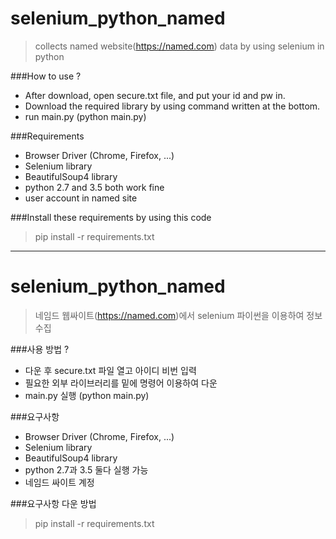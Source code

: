 # selenium_python_named
> collects named website(https://named.com) data by using selenium in python

###How to use ?
* After download, open secure.txt file, and put your id and pw in.
* Download the required library by using command written at the bottom.
* run main.py (python main.py)



###Requirements
- Browser Driver (Chrome, Firefox, ...)
- Selenium library
- BeautifulSoup4 library
- python 2.7 and 3.5 both work fine
- user account in named site

###Install these requirements by using this code
> pip install -r requirements.txt


***


# selenium_python_named
> 네임드 웹싸이트(https://named.com)에서 selenium 파이썬을 이용하여 정보 수집

###사용 방법 ?
* 다운 후 secure.txt 파일 열고 아이디 비번 입력
* 필요한 외부 라이브러리를 밑에 명령어 이용하여 다운
* main.py 실행 (python main.py)

###요구사항
- Browser Driver (Chrome, Firefox, ...)
- Selenium library
- BeautifulSoup4 library
- python 2.7과 3.5 둘다 실행 가능
- 네임드 싸이트 계정

###요구사항 다운 방법
> pip install -r requirements.txt
